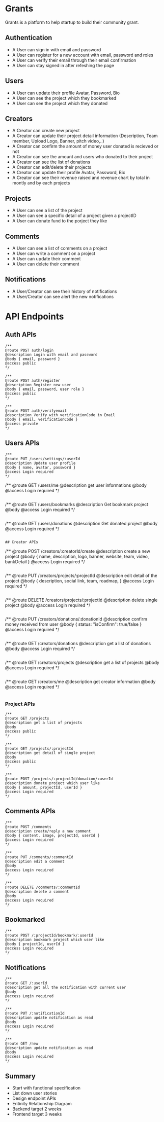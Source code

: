 # Grants
Grants is a platform to help startup to build their community grant.

## Authentication

- A User can sign in with email and password
- A User can register for a new account with email, password and roles
- A User can verify their email through their email confirmation
- A User can stay signed in after refeshing the page


## Users

- A User can update their profile Avatar, Password, Bio
- A User can see the project which they bookmarked
- A User can see the project which they donated

## Creators

- A Creator can create new project
- A Creator can update their project detail information (Description, Team member, Upload Logo, Banner, pitch video,..)
- A Creator can confirm the amount of money user donated is recieved or not
- A Creator can see the amount and users who donated to their project
- A Creator can see the list of donations
- A Creator can edit/delete their projects
- A Creator can update their profile Avatar, Password, Bio
- A Creator can see their revenue raised and revenue chart by total in montly and by each projects

## Projects

- A User can see a list of the project
- A User can see a specific detail of a project given a projectID
- A User can donate fund to the porject they like


## Comments

- A User can see a list of comments on a project
- A User can write a comment on a project
- A User can update their comment
- A User can delete their comment

## Notifications

- A User/Creator can see their history of notifications
- A User/Creator can see alert the new notifications 

# API Endpoints

## Auth APIs


```
/**
@route POST auth/login
@description Login with email and password
@body { email, password }
@access public
*/
```

```
/**
@route POST auth/register
@description Register new user
@body { email, password, user role }
@access public
*/
```

```
/**
@route POST auth/verifyemail
@description Verify with verificationCode in Email
@body { email, verificationCode }
@access private
*/
```


## Users APIs

```
/**
@route PUT /users/settings/:userId
@description Update user profile
@body { name, avatar, password }
@access Login required
*/
```

/**
@route GET /users/me
@description get user informations
@body 
@access Login required
*/
```

```
/**
@route GET /users/bookmarks
@description Get bookmark project
@body 
@access Login required
*/
```
```
/**
@route GET /users/donations
@description Get donated project
@body 
@access Login required
*/
```

## Creator APIs

```
/**
@route POST /creators/:creatorId/create
@description create a new project
@body { name, description, logo, banner, website, team, video, bankDetail }
@access Login required
*/
```

```
/**
@route PUT /creators/projects/:projectId
@description edit detail of the project
@body { description, social link, team, roadmap, }
@access Login required
*/
```

```
/**
@route DELETE /creators/projects/:projectId
@description delete single project
@body 
@access Login required
*/
```

```
/**
@route PUT /creators/donations/:donationId
@description confirm money received from user
@body { status: "isConfirm": true/false }
@access Login required
*/
```

```
/**
@route GET /creators/donations
@description get a list of donations
@body 
@access Login required
*/
```

```
/**
@route GET /creators/projects
@description get a list of projects
@body 
@access Login required
*/
```

```
/**
@route GET /creators/me
@description get creator information
@body 
@access Login required
*/
```

```

### Project APIs

```
/**
@route GET /projects
@description get a list of projects
@body 
@access public
*/
```

```
/**
@route GET /projects/:projectId
@description get detail of single project
@body 
@access public
*/
```

```
/**
@route POST /projects/:projectId/donation/:userId
@description donate project which user like
@body { amount, projectId, userId }
@access Login required
*/
```


## Comments APIs

```
/**
@route POST /comments
@description create/reply a new comment
@body { content, image, projectId, userId }
@access Login required
*/
```

```
/**
@route PUT /comments/:commentId
@description edit a comment
@body 
@access Login required
*/
```

```
/**
@route DELETE /comments/:commentId
@description delete a comment
@body 
@access Login required
*/
```
## Bookmarked

```
/**
@route POST /:projectId/bookmark/:userId
@description bookmark project which user like
@body { projectId, userId }
@access Login required
*/
```

## Notifications


```
/**
@route GET /:userId
@description get all the notification with current user
@body
@access Login required
*/
```
```
/**
@route PUT /:notificationId 
@description update notification as read
@body
@access Login required
*/
```

```
/**
@route GET /new
@description update notification as read
@body
@access Login required
*/
```



## Summary

- Start with functional specification 
- List down user stories
- Design endpoint APIs
- Entinity Relationship Diagram
- Backend target 2 weeks
- Frontend target 3 weeks
